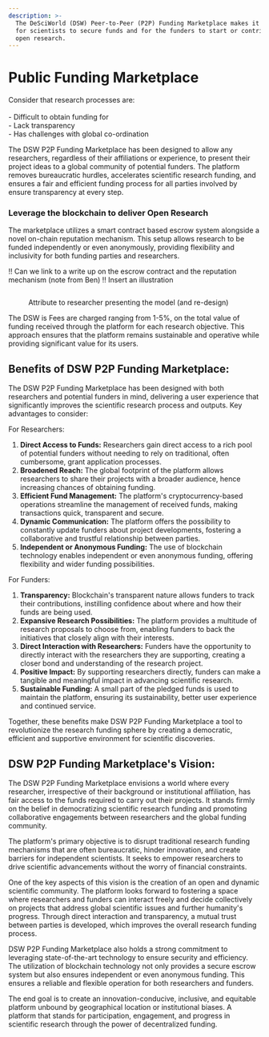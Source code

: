 ```yaml
---
description: >-
  The DeSciWorld (DSW) Peer-to-Peer (P2P) Funding Marketplace makes it possible
  for scientists to secure funds and for the funders to start or contribute to
  open research.
---
```


# Public Funding Marketplace

Consider that research processes are:\
\
\- Difficult to obtain funding for\
\- Lack transparency \
\- Has challenges with global co-ordination&#x20;

The DSW P2P Funding Marketplace has been designed to allow any researchers, regardless of their affiliations or experience, to present their project ideas to a global community of potential funders. The platform removes bureaucratic hurdles, accelerates scientific research funding, and ensures a fair and efficient funding process for all parties involved by ensure transparency at every step.&#x20;

### Leverage the blockchain to deliver Open Research

The marketplace utilizes a smart contract based escrow system alongside a novel on-chain reputation mechanism. This setup allows research to be funded independently or even anonymously, providing flexibility and inclusivity for both funding parties and researchers.

!! Can we link to a write up on the escrow contract and the reputation mechanism (note from Ben) !! Insert an illustration



<figure><img src="../.gitbook/assets/Escrow_drawing_market.png" alt=""><figcaption><p>Attribute to researcher presenting the model (and re-design)</p></figcaption></figure>

The DSW is Fees are charged ranging from 1-5%, on the total value of funding received through the platform for each research objective. This approach ensures that the platform remains sustainable and operative while providing significant value for its users.

## Benefits of DSW P2P Funding Marketplace:

The DSW P2P Funding Marketplace has been designed with both researchers and potential funders in mind, delivering a user experience that significantly improves the scientific research process and outputs. Key advantages to consider:

For Researchers:

1. **Direct Access to Funds:** Researchers gain direct access to a rich pool of potential funders without needing to rely on traditional, often cumbersome, grant application processes.
2. **Broadened Reach:** The global footprint of the platform allows researchers to share their projects with a broader audience, hence increasing chances of obtaining funding.
3. **Efficient Fund Management:** The platform's cryptocurrency-based operations streamline the management of received funds, making transactions quick, transparent and secure.
4. **Dynamic Communication:** The platform offers the possibility to constantly update funders about project developments, fostering a collaborative and trustful relationship between parties.
5. **Independent or Anonymous Funding:** The use of blockchain technology enables independent or even anonymous funding, offering flexibility and wider funding possibilities.

For Funders:

1. **Transparency:** Blockchain's transparent nature allows funders to track their contributions, instilling confidence about where and how their funds are being used.
2. **Expansive Research Possibilities:** The platform provides a multitude of research proposals to choose from, enabling funders to back the initiatives that closely align with their interests.
3. **Direct Interaction with Researchers:** Funders have the opportunity to directly interact with the researchers they are supporting, creating a closer bond and understanding of the research project.
4. **Positive Impact:** By supporting researchers directly, funders can make a tangible and meaningful impact in advancing scientific research.
5. **Sustainable Funding:** A small part of the pledged funds is used to maintain the platform, ensuring its sustainability, better user experience and continued service.

Together, these benefits make DSW P2P Funding Marketplace a tool to revolutionize the research funding sphere by creating a democratic, efficient and supportive environment for scientific discoveries.

## DSW P2P Funding Marketplace's Vision:

The DSW P2P Funding Marketplace envisions a world where every researcher, irrespective of their background or institutional affiliation, has fair access to the funds required to carry out their projects. It stands firmly on the belief in democratizing scientific research funding and promoting collaborative engagements between researchers and the global funding community.

The platform's primary objective is to disrupt traditional research funding mechanisms that are often bureaucratic, hinder innovation, and create barriers for independent scientists. It seeks to empower researchers to drive scientific advancements without the worry of financial constraints.

One of the key aspects of this vision is the creation of an open and dynamic scientific community. The platform looks forward to fostering a space where researchers and funders can interact freely and decide collectively on projects that address global scientific issues and further humanity's progress. Through direct interaction and transparency, a mutual trust between parties is developed, which improves the overall research funding process.

DSW P2P Funding Marketplace also holds a strong commitment to leveraging state-of-the-art technology to ensure security and efficiency. The utilization of blockchain technology not only provides a secure escrow system but also ensures independent or even anonymous funding. This ensures a reliable and flexible operation for both researchers and funders.

The end goal is to create an innovation-conducive, inclusive, and equitable platform unbound by geographical location or institutional biases. A platform that stands for participation, engagement, and progress in scientific research through the power of decentralized funding.
